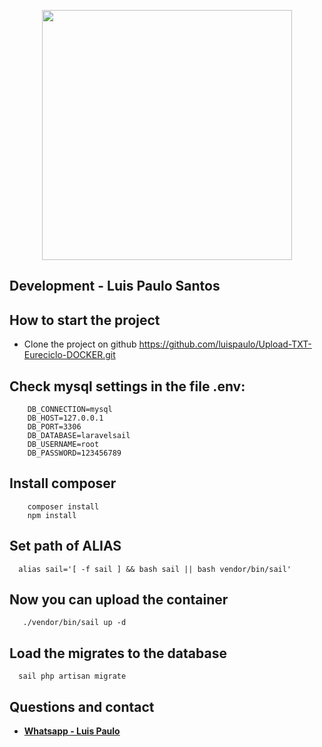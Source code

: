 <p align="center"><a href="https://laravel.com" target="_blank"><img src="https://www.eureciclo.com.br/img/selo-horizontal.ea6b8657.png" width="400"></a></p>

</p>

## Development - Luis Paulo Santos

## How to start the project
- Clone the project on github
https://github.com/luispaulo/Upload-TXT-Eureciclo-DOCKER.git

## Check mysql settings in the file .env:

```
    DB_CONNECTION=mysql
    DB_HOST=127.0.0.1
    DB_PORT=3306
    DB_DATABASE=laravelsail
    DB_USERNAME=root
    DB_PASSWORD=123456789
```

## Install composer
```
    composer install
    npm install
```

## Set path of ALIAS
```
  alias sail='[ -f sail ] && bash sail || bash vendor/bin/sail'
```

## Now you can upload the container
```
   ./vendor/bin/sail up -d
```

## Load the migrates to the database
```
  sail php artisan migrate
```

## Questions and contact
- **[Whatsapp - Luis Paulo ](https://api.whatsapp.com/send?phone=5561982481004)**
